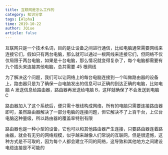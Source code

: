 ```yaml
---
title: 互联网是怎么工作的
category: 知识分享
tags: [Alpha]
time: 2019-10-22
author: JQiue
article: false
---
```


互联网只是一个技术名词，目的是让设备之间进行通信，比如电脑通常需要网线来连接它们，假如只有两台电脑，那么就可以通过一根网线来连接它们，但网络不仅仅局限于两台电脑，如果是十台电脑，那么情况就变得复杂了，每个电脑都需要有九个插头来连接其他电脑，总共需要 45 根网线

为了解决这个问题，我们可以让网络上的每台电脑连接到一个叫做路由器的设备上，路由器只是为了确保一台电脑发出的信息可以正确的到达正确的电脑，比如电脑 A 发送信息给路由器，路由器再发送给电脑 B，这样就确保了不会发送到电脑 C

路由器加入了这个系统后，便只需十根线构成网络，所有的电脑只需要连接路由器即可，虽然路由器解决了一部分电脑的连接问题，但它解决不了上百千台，上亿台电脑这种量级，所以路由器的覆盖率特别有限

路由器也是一种小型的设备，它也可以和其他路由器产生连接，只要路由器连着路由器，就会有无穷的网络规模，似乎越来越像人们常说的互联网，但是很遗憾，这种方式是不可取的，因为每个人都会建立不同的网络，这导致和其他地方之间建设电缆连接是不可能的
